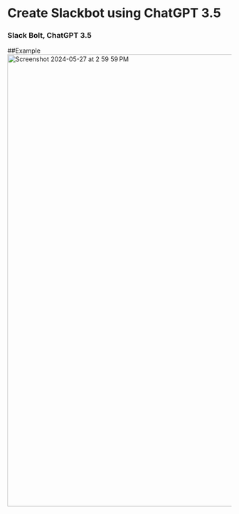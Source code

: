# Create Slackbot using ChatGPT 3.5

### Slack Bolt, ChatGPT 3.5

##Example
<img width="1016" alt="Screenshot 2024-05-27 at 2 59 59 PM" src="https://github.com/hyunkyu-Park/SlackBot/assets/68415173/4b5fe561-66bf-4a3c-b8a2-1bd2ee46343b">
